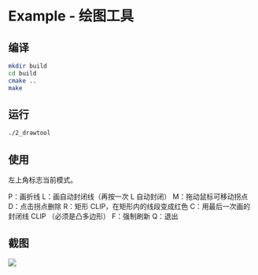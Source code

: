 # Example - 绘图工具

## 编译

```bash
mkdir build
cd build
cmake ..
make
```

## 运行

```bash
./2_drawtool
```

## 使用

左上角标志当前模式。

P：画折线
L：画自动封闭线（再按一次 L 自动封闭）
M：拖动鼠标可移动拐点
D：点击拐点删除
R：矩形 CLIP，在矩形内的线段变成红色
C：用最后一次画的封闭线 CLIP （必须是凸多边形）
F：强制刷新
Q：退出

## 截图

![](http://ww2.sinaimg.cn/large/88e401f0gw1f6bt6uzojbg20hs0e3gok.gif)

